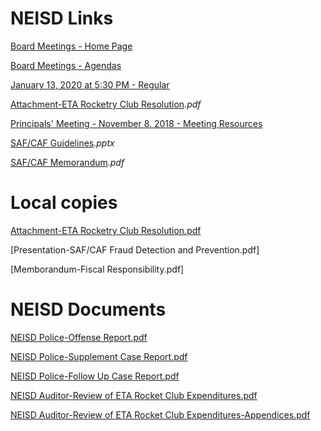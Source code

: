 # NEISD Links

[Board Meetings - Home Page](https://www.neisd.net/Page/19777)

[Board Meetings - Agendas](https://meetings.boardbook.org/Public/Organization/1897)

[January 13, 2020 at 5:30 PM - Regular](https://meetings.boardbook.org/Public/Agenda/1897?meeting=336750)

[Attachment-ETA Rocketry Club Resolution](https://meetings.boardbook.org/Documents/WebViewer/1897?file=f39ecbec-5cb5-47ad-8805-16dd84535e35)_.pdf_

[Principals' Meeting - November 8, 2018 - Meeting Resources](https://www.neisd.net/site/default.aspx?PageType=3&DomainID=7376&ModuleInstanceID=59460&ViewID=6446EE88-D30C-497E-9316-3F8874B3E108&RenderLoc=0&FlexDataID=111790&PageID=23370)

[SAF/CAF Guidelines](https://www.neisd.net/cms/lib/TX02215002/Centricity/Domain/7376/SAF%20CAF%20Fraud.pptx)_.pptx_

[SAF/CAF Memorandum](https://www.neisd.net/cms/lib/TX02215002/Centricity/Domain/7376/SAF%20CAF%20Sponsors.pdf)_.pdf_

# Local copies

[Attachment-ETA Rocketry Club Resolution.pdf](https://oakstreetfalls.github.io/Analysis/Attachment-ETA%20Rocketry%20Club%20Resolution.pdf)

[Presentation-SAF/CAF Fraud Detection and Prevention.pdf]

[Memborandum-Fiscal Responsibility.pdf]

# NEISD Documents

[NEISD Police-Offense Report.pdf](https://oakstreetfalls.github.io/Analysis/2018-03-22%20RPT%20Echols%20Offense%20Report%2018-01155.pdf)

[NEISD Police-Supplement Case Report.pdf](https://oakstreetfalls.github.io/Analysis/2018-03-22%20RPT%20Echols%20Supplement%20Case%20Report%2018-01155.pdf)

[NEISD Police-Follow Up Case Report.pdf](https://oakstreetfalls.github.io/Analysis/2018-03-22%20RPT%20Dominguez%20Follow%20Up%20Case%2018-01155.pdf)

[NEISD Auditor-Review of ETA Rocket Club Expenditures.pdf](https://oakstreetfalls.github.io)

[NEISD Auditor-Review of ETA Rocket Club Expenditures-Appendices.pdf](https://oakstreetfalls.github.io)
